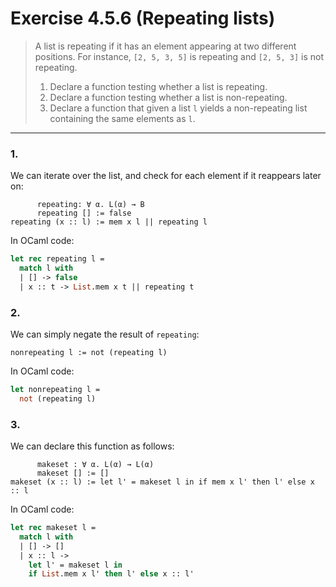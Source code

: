# Exercise 4.5.6 (Repeating lists)

> A list is repeating if it has an element appearing at two different positions.
> For instance, `[2, 5, 3, 5]` is repeating and `[2, 5, 3]` is not repeating.
> 1. Declare a function testing whether a list is repeating.
> 2. Declare a function testing whether a list is non-repeating.
> 3. Declare a function that given a list `l` yields a non-repeating list containing the same elements as `l`.

---

### 1.

We can iterate over the list, and check for each element if it reappears later on:
```text
      repeating: ∀ α. L(α) → B
      repeating [] := false
repeating (x :: l) := mem x l || repeating l
```
In OCaml code:
```ocaml
let rec repeating l =
  match l with
  | [] -> false
  | x :: t -> List.mem x t || repeating t
```

### 2.

We can simply negate the result of `repeating`:
```text
nonrepeating l := not (repeating l)
```
In OCaml code:
```ocaml
let nonrepeating l =
  not (repeating l)
```

### 3.

We can declare this function as follows:
```text
      makeset : ∀ α. L(α) → L(α)
      makeset [] := []
makeset (x :: l) := let l' = makeset l in if mem x l' then l' else x :: l
```
In OCaml code:
```ocaml
let rec makeset l =
  match l with
  | [] -> []
  | x :: l ->
    let l' = makeset l in
    if List.mem x l' then l' else x :: l'
```
